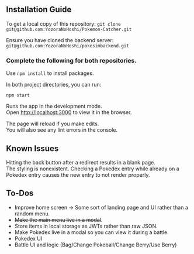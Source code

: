 ## Installation Guide

To get a local copy of this repository:
`git clone git@github.com:YozoraNoHoshi/Pokemon-Catcher.git`

Ensure you have cloned the backend server: `git@github.com:YozoraNoHoshi/pokesimbackend.git`

### Complete the following for both repositories.

Use `npm install` to install packages.

In both project directories, you can run:

`npm start`

Runs the app in the development mode.  
Open [http://localhost:3000](http://localhost:3000) to view it in the browser.

The page will reload if you make edits.  
You will also see any lint errors in the console.

## Known Issues

Hitting the back button after a redirect results in a blank page.  
The styling is nonexistent.
Checking a Pokedex entry while already on a Pokedex entry causes the new entry to not render properly.

## To-Dos

- Improve home screen -> Some sort of landing page and UI rather than a random menu.
- ~~Make the main menu live in a modal~~.
- Store items in local storage as JWTs rather than raw JSON.
- Make Pokedex live in a modal so you can view it during a battle.
- Pokedex UI
- Battle UI and logic (Bag/Change Pokeball/Change Berry/Use Berry)
